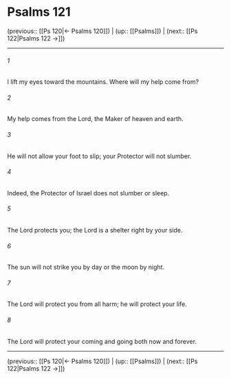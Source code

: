# Psalms 121

(previous:: [[Ps 120|← Psalms 120]]) | (up:: [[Psalms]]) | (next:: [[Ps 122|Psalms 122 →]])

***


###### 1 
I lift my eyes toward the mountains. Where will my help come from? 

###### 2 
My help comes from the Lord, the Maker of heaven and earth. 

###### 3 
He will not allow your foot to slip; your Protector will not slumber. 

###### 4 
Indeed, the Protector of Israel does not slumber or sleep. 

###### 5 
The Lord protects you; the Lord is a shelter right by your side. 

###### 6 
The sun will not strike you by day or the moon by night. 

###### 7 
The Lord will protect you from all harm; he will protect your life. 

###### 8 
The Lord will protect your coming and going both now and forever.

***

(previous:: [[Ps 120|← Psalms 120]]) | (up:: [[Psalms]]) | (next:: [[Ps 122|Psalms 122 →]])
